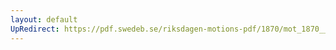```yaml
---
layout: default
UpRedirect: https://pdf.swedeb.se/riksdagen-motions-pdf/1870/mot_1870__ak__00077/mot_1870__ak__00077_002.pdf
---
```

